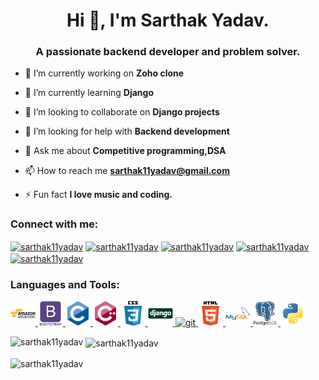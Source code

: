 <h1 align="center">Hi 👋, I'm Sarthak Yadav.</h1>
<h3 align="center">A passionate backend developer and problem solver.</h3>

- 🔭 I’m currently working on **Zoho clone**

- 🌱 I’m currently learning **Django**

- 👯 I’m looking to collaborate on **Django projects**

- 🤝 I’m looking for help with **Backend development**

- 💬 Ask me about **Competitive programming,DSA**

- 📫 How to reach me **sarthak11yadav@gmail.com**

- ⚡ Fun fact **I love music and coding.**

<h3 align="left">Connect with me:</h3>
<p align="left">
<a href="https://instagram.com/sarthak11yadav" target="blank"><img align="center" src="https://raw.githubusercontent.com/rahuldkjain/github-profile-readme-generator/master/src/images/icons/Social/instagram.svg" alt="sarthak11yadav" height="30" width="40" /></a>
<a href="https://www.codechef.com/users/sarthak11yadav" target="blank"><img align="center" src="https://cdn.jsdelivr.net/npm/simple-icons@3.1.0/icons/codechef.svg" alt="sarthak11yadav" height="30" width="40" /></a>
<a href="https://www.hackerrank.com/sarthak11yadav" target="blank"><img align="center" src="https://raw.githubusercontent.com/rahuldkjain/github-profile-readme-generator/master/src/images/icons/Social/hackerrank.svg" alt="sarthak11yadav" height="30" width="40" /></a>
<a href="https://codeforces.com/profile/sarthak11yadav" target="blank"><img align="center" src="https://cdn.jsdelivr.net/npm/simple-icons@3.0.1/icons/codeforces.svg" alt="sarthak11yadav" height="30" width="40" /></a>
<a href="https://www.leetcode.com/sarthak11yadav" target="blank"><img align="center" src="https://raw.githubusercontent.com/rahuldkjain/github-profile-readme-generator/master/src/images/icons/Social/leet-code.svg" alt="sarthak11yadav" height="30" width="40" /></a>
</p>

<h3 align="left">Languages and Tools:</h3>
<p align="left"> <a href="https://aws.amazon.com" target="_blank"> <img src="https://raw.githubusercontent.com/devicons/devicon/master/icons/amazonwebservices/amazonwebservices-original-wordmark.svg" alt="aws" width="40" height="40"/> </a> <a href="https://getbootstrap.com" target="_blank"> <img src="https://raw.githubusercontent.com/devicons/devicon/master/icons/bootstrap/bootstrap-plain-wordmark.svg" alt="bootstrap" width="40" height="40"/> </a> <a href="https://www.cprogramming.com/" target="_blank"> <img src="https://raw.githubusercontent.com/devicons/devicon/master/icons/c/c-original.svg" alt="c" width="40" height="40"/> </a> <a href="https://www.w3schools.com/cpp/" target="_blank"> <img src="https://raw.githubusercontent.com/devicons/devicon/master/icons/cplusplus/cplusplus-original.svg" alt="cplusplus" width="40" height="40"/> </a> <a href="https://www.w3schools.com/css/" target="_blank"> <img src="https://raw.githubusercontent.com/devicons/devicon/master/icons/css3/css3-original-wordmark.svg" alt="css3" width="40" height="40"/> </a> <a href="https://www.djangoproject.com/" target="_blank"> <img src="https://raw.githubusercontent.com/devicons/devicon/master/icons/django/django-original.svg" alt="django" width="40" height="40"/> </a> <a href="https://git-scm.com/" target="_blank"> <img src="https://www.vectorlogo.zone/logos/git-scm/git-scm-icon.svg" alt="git" width="40" height="40"/> </a> <a href="https://www.w3.org/html/" target="_blank"> <img src="https://raw.githubusercontent.com/devicons/devicon/master/icons/html5/html5-original-wordmark.svg" alt="html5" width="40" height="40"/> </a> <a href="https://www.mysql.com/" target="_blank"> <img src="https://raw.githubusercontent.com/devicons/devicon/master/icons/mysql/mysql-original-wordmark.svg" alt="mysql" width="40" height="40"/> </a> <a href="https://www.postgresql.org" target="_blank"> <img src="https://raw.githubusercontent.com/devicons/devicon/master/icons/postgresql/postgresql-original-wordmark.svg" alt="postgresql" width="40" height="40"/> </a> <a href="https://www.python.org" target="_blank"> <img src="https://raw.githubusercontent.com/devicons/devicon/master/icons/python/python-original.svg" alt="python" width="40" height="40"/> </a> </p>

<p><img align="left" src="https://github-readme-stats.vercel.app/api/top-langs?username=sarthak11yadav&show_icons=true&locale=en&layout=compact" alt="sarthak11yadav" /></p>

<p>&nbsp;<img align="center" src="https://github-readme-stats.vercel.app/api?username=sarthak11yadav&show_icons=true&locale=en" alt="sarthak11yadav" /></p>

<p><img align="center" src="https://github-readme-streak-stats.herokuapp.com/?user=sarthak11yadav&" alt="sarthak11yadav" /></p>
